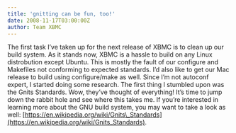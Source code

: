 ```yaml
---
title: 'gnitting can be fun, too!'
date: 2008-11-17T03:00:00Z
author: Team XBMC
---
```

The first task I’ve taken up for the next release of XBMC is to clean up our build system. As it stands now, XBMC is a hassle to build on any Linux distrobution except Ubuntu. This is mostly the fault of our configure and Makefiles not conforming to expected standards. I’d also like to get our Mac release to build using configure/make as well. Since I’m not autoconf expert, I started doing some research. The first thing I stumbled upon was the Gnits Standards. Wow, they’ve thought of everything! It’s time to jump down the rabbit hole and see where this takes me. If you’re interested in learning more about the GNU build system, you may want to take a look as well: [https://en.wikipedia.org/wiki/Gnits\_Standards](https://en.wikipedia.org/wiki/Gnits_Standards).

 